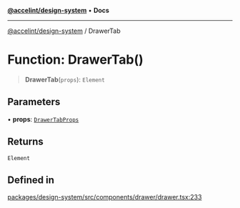[**@accelint/design-system**](../README.md) • **Docs**

***

[@accelint/design-system](../README.md) / DrawerTab

# Function: DrawerTab()

> **DrawerTab**(`props`): `Element`

## Parameters

• **props**: [`DrawerTabProps`](../type-aliases/DrawerTabProps.md)

## Returns

`Element`

## Defined in

[packages/design-system/src/components/drawer/drawer.tsx:233](https://github.com/gohypergiant/standard-toolkit/blob/258694cea8ed8bbd956b3cf5da47c2c9debcf127/packages/design-system/src/components/drawer/drawer.tsx#L233)
